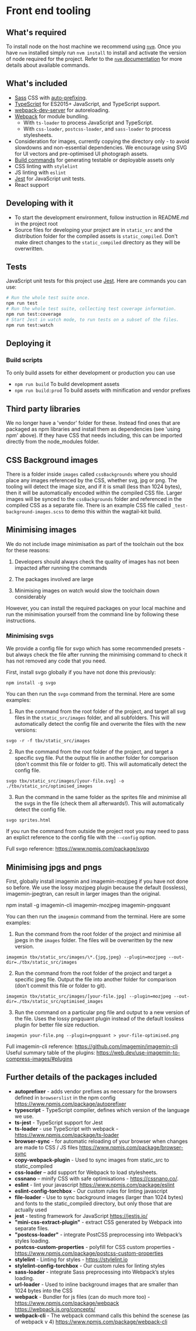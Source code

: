 # Front end tooling

## What's required

To install node on the host machine we recommend using [`nvm`](https://github.com/creationix/nvm). Once you have `nvm` installed simply run `nvm install` to install and activate the version of node required for the project. Refer to the [`nvm` documentation](https://github.com/creationix/nvm#usage) for more details about available commands.

## What's included

- [Sass](http://sass-lang.com/) CSS with [auto-prefixing](https://github.com/postcss/autoprefixer).
- [TypeScript](https://www.typescriptlang.org/) for ES2015+ JavaScript, and TypeScript support.
- [webpack-dev-server](https://v4.webpack.js.org/configuration/dev-server/) for autoreloading.
- [Webpack](https://webpack.js.org/) for module bundling.
  - With `ts-loader` to process JavaScript and TypeScript.
  - With `css-loader`, `postcss-loader`, and `sass-loader` to process stylesheets.
- Consideration for images, currently copying the directory only - to avoid slowdowns and non-essential dependencies. We encourage using SVG for UI vectors and pre-optimised UI photograph assets.
- [Build commands](#build-scripts) for generating testable or deployable assets only
- CSS linting with `stylelint`
- JS linting with `eslint`
- [Jest](https://jestjs.io/) for JavaScript unit tests.
- React support

## Developing with it

- To start the development environment, follow instruction in README.md in the project root
- Source files for developing your project are in `static_src` and the distribution folder for the compiled assets is `static_compiled`. Don't make direct changes to the `static_compiled` directory as they will be overwritten.

## Tests

JavaScript unit tests for this project use [Jest](https://jestjs.io/). Here are commands you can use:

```sh
# Run the whole test suite once.
npm run test
# Run the whole test suite, collecting test coverage information.
npm run test:coverage
# Start Jest in watch mode, to run tests on a subset of the files.
npm run test:watch
```

## Deploying it

### Build scripts

To only build assets for either development or production you can use

- `npm run build` To build development assets
- `npm run build:prod` To build assets with minification and vendor prefixes

## Third party libraries

We no longer have a 'vendor' folder for these. Instead find ones that are packaged as npm libraries and install them as dependencies (see 'using npm' above). If they have CSS that needs including, this can be imported directly from the node_modules folder.

## CSS Background images

There is a folder inside `images` called `cssBackgrounds` where you should place any images referenced by the CSS, whether svg, jpg or png. The tooling will detect the image size, and if it is small (less than 1024 bytes), then it will be automatically encoded within the compiled CSS file. Larger images will be synced to the `cssBackgrounds` folder and referenced in the compiled CSS as a separate file. There is an example CSS file called `_test-background-images.scss` to demo this within the wagtail-kit build.

## Minimising images

We do not include image minimisation as part of the toolchain out the box for these reasons:

1. Developers should always check the quality of images has not been impacted after running the commands

2. The packages involved are large

3. Minimising images on watch would slow the toolchain down considerably

However, you can install the required packages on your local machine and run the minimisation yourself from the command line by following these instructions.

### Minimising svgs

We provide a config file for svgo which has some recommended presets - but always check the file after running the minimising command to check it has not removed any code that you need.

First, install svgo globally if you have not done this previously:

`npm install -g svgo`

You can then run the `svgo` command from the terminal. Here are some examples:

1. Run the command from the root folder of the project, and target all svg files in the `static_src/images` folder, and all subfolders. This will automatically detect the config file and overwrite the files with the new versions:

`svgo -r -f tbx/static_src/images`

2. Run the command from the root folder of the project, and target a specific svg file. Put the output file in another folder for comparison (don't commit this file or folder to git). This will automatically detect the config file.

`svgo tbx/static_src/images/[your-file.svg] -o ./tbx/static_src/optimised_images`

3. Run the command in the same folder as the sprites file and minimise all the svgs in the file (check them all afterwards!). This will automatically detect the config file.

`svgo sprites.html`

If you run the command from outside the project root you may need to pass an explict reference to the config file with the `--config` option.

Full svgo reference: https://www.npmjs.com/package/svgo

## Minimising jpgs and pngs

First, globally install imagemin and imagemin-mozjpeg if you have not done so before. We use the lossy mozjpeg plugin because the default (lossless), imagemin-jpegtran, can result in larger images than the original.

npm install -g imagemin-cli imagemin-mozjpeg imagemin-pngquant

You can then run the `imagemin` command from the terminal. Here are some examples:

1. Run the command from the root folder of the project and minimise all jpegs in the `images` folder. The files will be overwritten by the new version.

`imagemin tbx/static_src/images/\*.{jpg,jpeg} --plugin=mozjpeg --out-dir=./tbx/static_src/images`

2. Run the command from the root folder of the project and target a specific jpeg file. Output the file into another folder for comparison (don't commit this file or folder to git).

`imagemin tbx/static_src/images/[your-file.jpg] --plugin=mozjpeg --out-dir=./tbx/static_src/optimised_images`

3. Run the command on a particular png file and output to a new version of the file. Uses the lossy pngquant plugin instead of the default lossless plugin for better file size reduction.

`imagemin your-file.png --plugin=pngquant > your-file-optimised.png`

Full imagemin-cli reference: https://github.com/imagemin/imagemin-cli
Useful summary table of the plugins: https://web.dev/use-imagemin-to-compress-images/#plugins

## Further details of the packages included

- **autoprefixer** - adds vendor prefixes as necessary for the browsers defined in `browserslist` in the npm config https://www.npmjs.com/package/autoprefixer
- **typescript** - TypeScript compiler, defines which version of the language we use.
- **ts-jest** - TypeScript support for Jest
- **ts-loader** - use TypeScript with webpack - https://www.npmjs.com/package/ts-loader
- **browser-sync** - for automatic reloading of your browser when changes are made to CSS / JS files https://www.npmjs.com/package/browser-sync
- **copy-webpack-plugin** - Used to sync images from static_src to static_compiled
- **css-loader** – add support for Webpack to load stylesheets.
- **cssnano** – minify CSS with safe optimisations - https://cssnano.co/.
- **eslint** - lint your javascript https://www.npmjs.com/package/eslint
- **eslint-config-torchbox** - Our custom rules for linting javascript
- **file-loader** - Use to sync background images (larger than 1024 bytes) and fonts to the static_compiled directory, but only those that are actually used
- **jest** - testing framework for JavaScript https://jestjs.io/
- **"mini-css-extract-plugin"** - extract CSS generated by Webpack into separate files.
- **"postcss-loader"** - integrate PostCSS preprocessing into Webpack’s styles loading.
- **postcss-custom-properties** - polyfill for CSS custom properties - https://www.npmjs.com/package/postcss-custom-properties
- **stylelint** - Linting for styles - https://stylelint.io
- **stylelint-config-torchbox** - Our custom rules for linting styles
- **sass-loader** - integrate Sass preprocessing into Webpack’s styles loading.
- **url-loader** - Used to inline background images that are smaller than 1024 bytes into the CSS
- **webpack** - Bundler for js files (can do much more too) - https://www.npmjs.com/package/webpack https://webpack.js.org/concepts/
- **webpack-cli** - The webpack command calls this behind the scenese (as of webpack v 4) https://www.npmjs.com/package/webpack-cli
